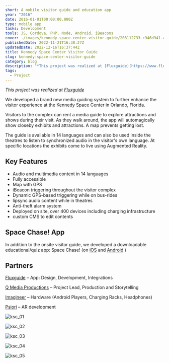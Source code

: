 ```yaml
---
short: A mobile visitor guide and education app
year: "2016"
date: 2016-01-01T00:00:00.000Z
type: mobile app
tasks: Development
tools: JS, Cordova, PHP, Node, Android, iBeacons
cover: ./images/kennedy-space-center-visitor-guide/203112733-c946d941-a583-45d1-bc3c-82fbf55f7966.jpg
publishedDate: 2022-11-21T16:38:27Z
updatedDate: 2022-12-16T16:37:44Z
title: Kennedy Space Center Visitor Guide
slug: kennedy-space-center-visitor-guide
category: blog
description: "*This project was realized at [Fluxguide](https://www.fluxguide.com)*\r"
tags:
  - Project
---
```




*This project was realized at [Fluxguide](https://www.fluxguide.com)*

We developed a brand new media guiding system to further enhance the visitor experience at the Kennedy Space Center in Orlando, Florida.

Visitors to the complex can rent a media guide to explore attractions and shows during their visit. As they walk around,
the app will automagically show closeby exhibits and attractions. A map prevents getting lost.

The guide is available in 14 languages and can also be used inside the theatres
to listen to synchronized audio in the visitor's own language. At specific locations
the exhibits come to live using Augmented Reality.


## Key Features

- Audio and multimedia content in 14 languages
- Fully accessible
- Map with GPS
- iBeacon triggering throughout the visitor complex
- Dynamic GPS-based triggering while on bus-rides
- lipsync audio content while in theatres
- Anti-theft alarm system
- Deployed on site, over 400 devices including charging infrastructure
- custom CMS to edit contents

## Space Chase! App

In addition to the onsite visitor guide, we developed a downloadable educational/quiz app: Space Chase! (on [iOS](https://itunes.apple.com/us/app/space-chase-explore-learn/id1198247426?mt=8) and [Android](https://play.google.com/store/apps/details?id=com.fluxguide.ksclector&hl=en_US) )


## Partners

[Fluxguide](http://www.fluxguide.com) – App: Design, Development, Integrations

[Q Media Productions](http://www.qmediaproductions.com) – Project Lead, Production and Storytelling

[Imagineer](http://www.imagineear.com/) – Hardware (Android Players, Charging Racks, Headphones)

[Psiori](https://www.psiori.com) – AR development


![ksc_01](./images/kennedy-space-center-visitor-guide/203112733-c946d941-a583-45d1-bc3c-82fbf55f7966.jpg)

![ksc_02](./images/kennedy-space-center-visitor-guide/203112737-08da95be-654f-40a2-bcf8-3a2c05512a48.png)

![ksc_03](./images/kennedy-space-center-visitor-guide/203112741-5583ddc9-06fb-4523-8cda-56dc891450a2.png)

![ksc_04](./images/kennedy-space-center-visitor-guide/203112742-944cf0f3-fd1f-4893-ac0f-57ed73e99ff8.png)

![ksc_05](./images/kennedy-space-center-visitor-guide/203112746-dfb03ce1-af53-4279-9633-e58c5b01b25f.png)
